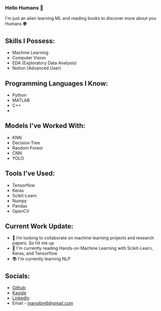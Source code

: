 ### Hello Humans 👋
I'm just an alien learning ML and reading books to discover more about you Humans 👽

## Skills I Possess: 
* Machine Learning
* Computer Vision
* EDA (Exploratory Data Analysis)
* Notion (Advanced User)

## Programming Languages I Know:
* Python
* MATLAB
* C++
* 
## Models I've Worked With:
* KNN
* Decision Tree
* Random Forest
* CNN
* YOLO

## Tools I've Used:
* Tensorflow
* Keras
* Scikit-Learn
* Numpy
* Pandas
* OpenCV

## Current Work Update:

- 🤖 I’m looking to collaborate on machine learning projects and research papers. So hit me up
- 📖 I'm currently reading Hands-on Machine Learning with Scikit-Learn, Keras, and Tensorflow 
- 📚 I'm currently learning NLP

## Socials: 
* [Github](https://github.com/mansibm6)
* [Kaggle](https://www.kaggle.com/mansibmursalin)
* [LinkedIn](https://www.linkedin.com/in/mansibm6/)
* Email - mansibm6@gmail.com
